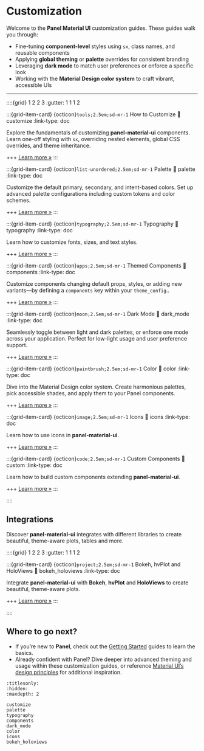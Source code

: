 # Customization

Welcome to the **Panel Material UI** customization guides. These guides walk you through:

- Fine-tuning **component-level** styles using `sx`, class names, and reusable components
- Applying **global theming** or **palette** overrides for consistent branding
- Leveraging **dark mode** to match user preferences or enforce a specific look
- Working with the **Material Design color system** to craft vibrant, accessible UIs

---

::::{grid} 1 2 2 3
:gutter: 1 1 1 2

:::{grid-item-card} {octicon}`tools;2.5em;sd-mr-1` How to Customize
:link: customize
:link-type: doc

Explore the fundamentals of customizing **panel-material-ui** components. Learn one-off styling with `sx`, overriding nested elements, global CSS overrides, and theme inheritance.

+++
[Learn more »](how_to_customize)
:::

:::{grid-item-card} {octicon}`list-unordered;2.5em;sd-mr-1` Palette
:link: palette
:link-type: doc

Customize the default primary, secondary, and intent-based colors. Set up advanced palette configurations including custom tokens and color schemes.

+++
[Learn more »](palette)
:::

:::{grid-item-card} {octicon}`typography;2.5em;sd-mr-1` Typography
:link: typography
:link-type: doc

Learn how to customize fonts, sizes, and text styles.

+++
[Learn more »](typography)
:::

:::{grid-item-card} {octicon}`apps;2.5em;sd-mr-1` Themed Components
:link: components
:link-type: doc

Customize components changing default props, styles, or adding new variants—by defining a `components` key within your `theme_config`..

+++
[Learn more »](components)
:::

:::{grid-item-card} {octicon}`moon;2.5em;sd-mr-1` Dark Mode
:link: dark_mode
:link-type: doc

Seamlessly toggle between light and dark palettes, or enforce one mode across your application. Perfect for low-light usage and user preference support.

+++
[Learn more »](dark_mode)
:::

:::{grid-item-card} {octicon}`paintbrush;2.5em;sd-mr-1` Color
:link: color
:link-type: doc

Dive into the Material Design color system. Create harmonious palettes, pick accessible shades, and apply them to your Panel components.

+++
[Learn more »](color)
:::

:::{grid-item-card} {octicon}`image;2.5em;sd-mr-1` Icons
:link: icons
:link-type: doc

Learn how to use icons in **panel-material-ui**.

+++
[Learn more »](icons)
:::

:::{grid-item-card} {octicon}`code;2.5em;sd-mr-1` Custom Components
:link: custom
:link-type: doc

Learn how to build custom components extending **panel-material-ui**.

+++
[Learn more »](custom)
:::

::::

## Integrations

Discover **panel-material-ui** integrates with different libraries to create beautiful, theme-aware plots, tables and more.

::::{grid} 1 2 2 3
:gutter: 1 1 1 2

:::{grid-item-card} {octicon}`project;2.5em;sd-mr-1` Bokeh, hvPlot and HoloViews
:link: bokeh_holoviews
:link-type: doc

Integrate **panel-material-ui** with **Bokeh**, **hvPlot** and **HoloViews** to create beautiful, theme-aware plots.

+++
[Learn more »](bokeh_holoviews)
:::

::::


## Where to go next?

- If you’re new to **Panel**, check out the [Getting Started](https://panel.holoviz.org/getting_started/index.html) guides to learn the basics.
- Already confident with Panel? Dive deeper into advanced theming and usage within these customization guides, or reference [Material UI’s design principles](https://mui.com/) for additional inspiration.

```{toctree}
:titlesonly:
:hidden:
:maxdepth: 2

customize
palette
typography
components
dark_mode
color
icons
bokeh_holoviews
```

